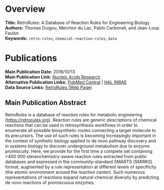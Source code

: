 # Overview
**Title:** RetroRules: A Database of Reaction Rules for Engineering Biology<br>
**Authors:** Thomas Duigou, Melchior du Lac, Pablo Carbonell, and Jean-Loup Faulon<br>
**Keywords:** `retro-rules`, `chemical-reaction-rules`, `data`


# Publications
**Main Publication Date:** 2018/10/13<br>
**Main Publication Link:** [Nucleic Acids Research](https://academic.oup.com/nar/article/47/D1/D1229/5128930)<br>
**Alternative Publication Links:** [PubMed Central](https://www.ncbi.nlm.nih.gov/pmc/articles/PMC6323975) |
[HAL INRAE](https://hal.inrae.fr/hal-02619044)<br>
**Data Source Links:** [RetroRules (Web Page)](https://retrorules.org)


## Main Publication Abstract
RetroRules is a database of reaction rules for metabolic engineering (https://retrorules.org). Reaction rules are
generic descriptions of chemical reactions that can be used in retrosynthesis workflows in order to enumerate all
possible biosynthetic routes connecting a target molecule to its precursors. The use of such rules is becoming
increasingly important in the context of synthetic biology applied to de novo pathway discovery and in systems biology
to discover underground metabolism due to enzyme promiscuity. Here, we provide for the first time a complete set
containing >400 000 stereochemistry-aware reaction rules extracted from public databases and expressed in the
community-standard SMARTS (SMIRKS) format, augmented by a rule representation at different levels of specificity (the
atomic environment around the reaction center). Such numerous representations of reactions expand natural chemical
diversity by predicting de novo reactions of promiscuous enzymes.
